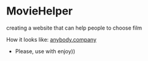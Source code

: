 # MovieHelper
creating a website that can help people to choose film  



How it looks like: 
[anybody.company](https://anybody.company/mainPage/)
- Please, use with enjoy))




